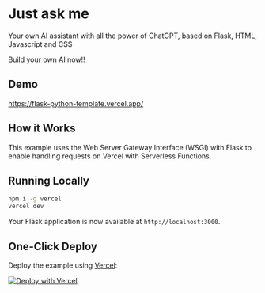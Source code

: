 # Just ask me

Your own AI assistant with all the power of ChatGPT, based on Flask, HTML, Javascript and CSS

Build your own AI now!!

## Demo

https://flask-python-template.vercel.app/

## How it Works

This example uses the Web Server Gateway Interface (WSGI) with Flask to enable handling requests on Vercel with Serverless Functions.

## Running Locally

```bash
npm i -g vercel
vercel dev
```

Your Flask application is now available at `http://localhost:3000`.

## One-Click Deploy

Deploy the example using [Vercel](https://vercel.com?utm_source=github&utm_medium=readme&utm_campaign=vercel-examples):

[![Deploy with Vercel](https://vercel.com/button)](https://vercel.com/new/clone?repository-url=https%3A%2F%2Fgithub.com%2Fvercel%2Fexamples%2Ftree%2Fmain%2Fpython%2Fflask&demo-title=Flask%20%2B%20Vercel&demo-description=Use%20Flask%202%20on%20Vercel%20with%20Serverless%20Functions%20using%20the%20Python%20Runtime.&demo-url=https%3A%2F%2Fflask-python-template.vercel.app%2F&demo-image=https://assets.vercel.com/image/upload/v1669994156/random/flask.png)
